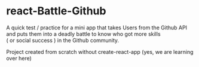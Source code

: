 # react-Battle-Github
A quick test / practice for a mini app that takes Users from the Github API and puts them into a deadly battle to know who got more skills 
<br> ( or social success ) in the Github community.

Project created from scratch without create-react-app (yes, we are learning over here)
